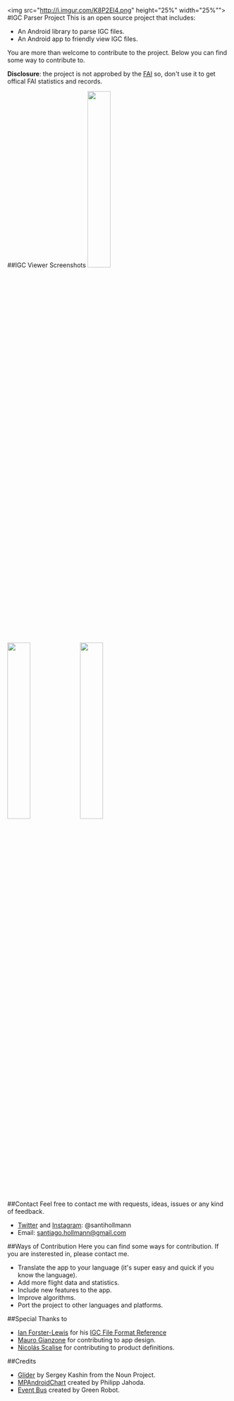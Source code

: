 <img src="http://i.imgur.com/K8P2El4.png" height="25%" width="25%"">
#IGC Parser Project
This is an open source project that includes:
- An Android library to parse IGC files.
- An Android app to friendly view IGC files.

You are more than welcome to contribute to the project. Below you can find some way to contribute to.

<b>Disclosure</b>: the project is not approbed by the <a href="http://www.fai.org/">FAI</a> so, don't use it to get offical FAI statistics and records.

##IGC Viewer Screenshots
<img src="http://i.imgur.com/FDMGH7Q.png" height="32%" width="32%">
<img src="http://i.imgur.com/q6lTaZc.png" height="32%" width="32%">
<img src="http://i.imgur.com/6oeLqBM.png" height="32%" width="32%">

##Contact
Feel free to contact me with requests, ideas, issues or any kind of feedback.
* <a href="http://www.twitter.com/santihollmann">Twitter</a> and <a href="https://www.instagram.com/santihollmann">Instagram</a>: @santihollmann
* Email: santiago.hollmann@gmail.com

##Ways of Contribution
Here you can find some ways for contribution. If you are insterested in, please contact me.

* Translate the app to your language (it's super easy and quick if you know the language).
* Add more flight data and statistics.
* Include new features to the app.
* Improve algorithms.
* Port the project to other languages and platforms.

##Special Thanks to
* <a href="http://www.forsterlewis.com/">Ian Forster-Lewis</a> for his <a href="http://carrier.csi.cam.ac.uk/forsterlewis/soaring/igc_file_format/igc_format_2008.html#link_C/">IGC File Format Reference</a>
* <a href="http://www.maurogianzone.com">Mauro Gianzone</a> for contributing to app design.
* <a href="http://getliquid.co/nscalise/">Nicolás Scalise</a> for contributing to product definitions.

##Credits
* <a href="https://thenounproject.com/search/?q=glider&i=5365">Glider</a> by Sergey Kashin from the Noun Project.
* <a href="https://github.com/PhilJay/MPAndroidChart">MPAndroidChart</a> created by Philipp Jahoda.
* <a href="https://github.com/greenrobot/EventBus">Event Bus</a> created by Green Robot.
